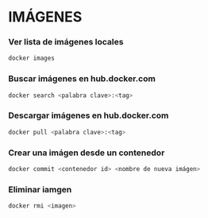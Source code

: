 # IMÁGENES

### Ver lista de imágenes locales
```bash
docker images
```

### Buscar imágenes en hub.docker.com
```bash
docker search <palabra clave>:<tag>
```

### Descargar imágenes en hub.docker.com
```bash
docker pull <palabra clave>:<tag>
```

### Crear una imágen desde un contenedor
```bash
docker commit <contenedor id> <nombre de nueva imágen>
```

### Eliminar iamgen
```bash
docker rmi <imagen>
```

